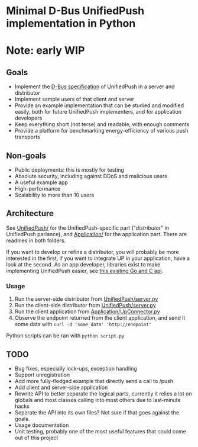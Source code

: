 # Minimal D-Bus UnifiedPush implementation in Python

# Note: early WIP

## Goals
* Implement the [D-Bus specification](https://unifiedpush.org/spec/server/) of UnifiedPush in a server and distributor
* Implement sample users of that client and server
* Provide an example implementation that can be studied and modified easily, both for future UnifiedPush implementers, and for application developers
* Keep everything short (not terse) and readable, with enough comments
* Provide a platform for benchmarking energy-efficiency of various push transports

## Non-goals
* Public deployments: this is mostly for testing
* Absolute security, including against DDoS and malicious users
* A useful example app
* High-performance
* Scalability to more than 10 users

## Architecture

See [UnifiedPush/](UnifiedPush/) for the UnifiedPush-specific part ("*distributor*" in UnifiedPush parlance), and [Application/](Application/) for the application part. There are readmes in both folders.

If you want to develop or refine a distributor, you will probably be more interested in the first, if you want to integrate UP in your application, have a look at the second.
As an app developer, libraries exist to make implementing UnifiedPush easier, see [this existing Go and C api](https://unifiedpush.org/developers/go_c/).

### Usage
1. Run the server-side distributor from [UnifiedPush/server.py](UnifiedPush/server.py)
2. Run the client-side distributor from [UnifiedPush/server.py](UnifiedPush/distributor.py)
3. Run the client application from [Application/UpConnector.py](UnifiedPush/UpConnector.py)
4. Observe the endpoint returned from the client application, and send it some data with `curl -d 'some_data' 'http://endpoint'`

Python scripts can be ran with `python script.py`

## TODO
* Bug fixes, especially lock-ups, exception handling
* Support unregistration
* Add more fully-fledged example that directly send a call to /push
* Add client and server-side application
* Rewrite API to better separate the logical parts, currently it relies a lot on globals and most classes calling into most others due to last-minute hacks
* Separate the API into its own files? Not sure if that goes against the goals.
* Usage documentation
* Unit testing, probably one of the most useful features that could come out of this project
